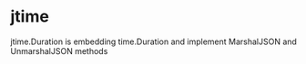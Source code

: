 # jtime

jtime.Duration is embedding time.Duration and implement MarshalJSON and UnmarshalJSON methods
